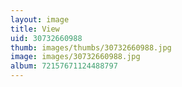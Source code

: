```yaml
---
layout: image
title: View
uid: 30732660988
thumb: images/thumbs/30732660988.jpg
image: images/30732660988.jpg
album: 72157671124488797
---
```



